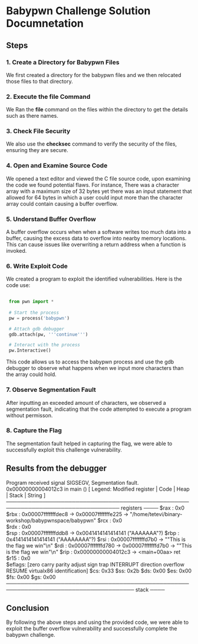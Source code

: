 # Babypwn Challenge Solution Documnetation


## Steps

### 1. Create a Directory for Babypwn Files
We first created a directory for the babypwn files and we then relocated those files to that
directory.


### 2. Execute the file Command
We Ran the **file** command on the files within the directory to get the details such as there
names.  


### 3. Check File Security
We also use the **checksec** command to verify the security of the files, ensuring they are
secure.


### 4. Open and Examine Source Code
We opened a text editor and viewed the C file source code, upon examining the code we found
potential flaws. For instance, There was a character array with a maximum size of 32 bytes
yet there was an input statement that allowed for 64 bytes in which a user could input more
than the character array could contain causing a buffer overflow.


### 5. Understand Buffer Overflow
A buffer overflow occurs when when a software writes too much data into a buffer, causing the
excess data to overflow into nearby memory locations. This can cause issues like overwriting
a return address when a function is invoked.


### 6. Write Exploit Code
We created a program to exploit the identified vulnerabilities. Here is the code use:
```python
 
 from pwn import *
 
 # Start the process
 pw = process('babypwn')

 # Attach gdb debugger
 gdb.attach(pw, '''continue''')

 # Interact with the process
 pw.Interactive()

```
This code allows us to access the babypwn process and use the gdb debugger to observe what
happens when we input more characters than the array could hold.


### 7. Observe Segmentation Fault
After inputting an exceeded amount of characters, we observed a segmentation fault, indicating
that the code attempted to execute a program without permisson.


### 8. Capture the Flag
The segmentation fault helped in capturing the flag, we were able to successfully exploit this
challenge vulnerability.
 

## Results from the debugger

Program received signal SIGSEGV, Segmentation fault.
0x00000000004012c3 in main ()
[ Legend: Modified register | Code | Heap | Stack | String ]
───────────────────────────────────────────────────────────────────────────────── registers ────
$rax   : 0x0               
$rbx   : 0x00007fffffffdec8  →  0x00007fffffffe225  →  "/home/tetevi/binary-workshop/babypwnspace/babypwn"
$rcx   : 0x0               
$rdx   : 0x0               
$rsp   : 0x00007fffffffddb8  →  0x0041414141414141 ("AAAAAAA"?)
$rbp   : 0x4141414141414141 ("AAAAAAAA"?)
$rsi   : 0x00007fffffffd7b0  →  ""This is the flag we win"\n"
$rdi   : 0x00007fffffffd780  →  0x00007fffffffd7b0  →  ""This is the flag we win"\n"
$rip   : 0x00000000004012c3  →  <main+00aa> ret 
$r15   : 0x0               
$eflags: [zero carry parity adjust sign trap INTERRUPT direction overflow RESUME virtualx86 identification]
$cs: 0x33 $ss: 0x2b $ds: 0x00 $es: 0x00 $fs: 0x00 $gs: 0x00 
───────────────────────────────────────────────────────────────────────────────────── stack ────


## Conclusion
By following the above steps and using the provided code, we were able to exploit the buffer
overflow vulnerability and successfully complete the babypwn challenge.

